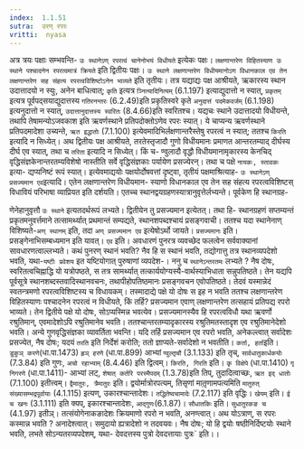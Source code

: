 ```yaml
---
index:  1.1.51
sutra:  उरण् रपरः
vritti:  nyasa
---
```


अत्र त्रयः पक्षाः सम्भवन्ति- `उः स्थानेऽण् रपरत्वं चानेनोभयं विधीयते`
इत्येकः पक्षः। `लक्षणान्तरेण विहितस्याण उः स्थाने पश्चादनेन रपरत्वमात्रं क्रियते` इति द्वितीयः पक्षः। `उः स्थाने लक्षणान्तरेण विधीयमानोऽण विधानकाल एव तेन
लक्षणान्तरेण सह संहत्य रपरत्वविशिष्टोऽनेन भाव्यते` इति तृतीयः। तत्र यद्याद्यः
पक्ष आश्रीयते, ऋकारस्य स्थान उदात्तादयो न स्युः, अनेन बाधित्वात्; `कृति` इत्यत्र `ञ्नित्यादिनित्यम्` (6.1.197) इत्याद्युदात्तो न स्यात्, `प्रकृतम्` इत्यत्र
पूर्वपद्सयाद्युदात्तस्य `गतिरनन्तरः` (6.2.49)इति प्रकृतिस्वरे कृते `अनुदात्तं पदमेकवर्जम्` (6.1.198) इत्यनुदात्तो न स्यात्, `उदात्तानुदात्तस्य स्वरितः` (8.4.66)इति स्वरितश्च। यद्यचः स्थाने उदात्तादयो विधीयन्ते, तथापि तेषामन्योऽजवकाश इति
ऋवर्णस्थाने प्रतिपदोक्तोऽणेव रपरः स्यात्। ये चाप्यन्य ऋवर्णस्थाने प्रतिपदमादेशा उच्यन्ते, `ऋत इद्धातोः` (7.1.100) इत्येवमादिभिर्लक्षणान्तरैस्तेषु रपरत्वं न
स्यात्; ततश्च `किरति` इत्यादि न सिध्येत्।
अथ द्वितीयः पक्ष आश्रीयते, तरतेस्तृजादौ गुणो विधीयमानः प्रमाणत
आन्तरतम्याद् दीर्घस्य दीर्घ एव स्यात्, तथा च `तरिता` इत्यादि न सिध्येत्। किं च-
ण्वुलादौ वृद्धौ विधीयमानामृकारस्य केनचिद् वृद्धिसंज्ञकेनान्तरतम्यविशेषो नास्तीति सर्वे वृद्धिसंज्ञकाः पर्यायेण प्रसज्येरन्। तथा च पक्षे `नायकः, स्तावकः` इत्या-
द्यप्यनिष्टं रूपं स्यात्। इत्येवमाद्ययोः पक्षयोर्दोषवत्तां दृष्ट्वा, तृतीयं पक्षमाश्रित्याह- `उः स्थानेऽण् प्रसज्यमान एव`इत्यादि। एतेन लक्षणान्तरेण विधीयमान-
स्याणो विधानकाल एव तेन सह संहत्य रपरत्वविशिष्टस् विधावियं परिभाषा व्याप्रियत इति दर्शयति। एतच्च स्थानद्वयग्रहणस्यात्रानुवृत्तेर्लभ्यन्ते। पूर्वकेण हि स्थानग्रह-

णेनेहानुवृत्तौ `उः स्थाने` इत्यतदर्थरूपं लभ्यते। द्वितीयेन तु प्रसज्यमान
इत्येतत्। तथा हि- स्थानग्रहणं सप्तम्यन्तं प्रकृतमनुवर्त्तमाने तत्सामर्थ्यात् प्रथमान्तं सम्पद्यते, स्थानशपब्दश्चायं प्रसङ्गवाची। ततश्च यदा स्थानेनाण् विशिष्यते-`अण् स्थानम्` इति, तदा `अण् प्रसज्यमान एव` इत्येषोऽर्थो जायते।
`प्रसज्यमानः` इति। प्रसङ्गेनाभिसम्बध्यमान इति यावत्। `एव` इति। अवधारणं
पुनरत्र व्यवच्छेद फलत्वेन सर्ववाक्यानां सावधारणत्वाल्लभ्यते। कथं पुनरण् स्थानं
भवति? नैव हि स स्थानं भवति, तद्योगात्तु तत्र स्थानव्यपदेशो भवति, यथा-`यष्टीः
प्रवेशय` इत यष्टियोगात् पुरुषाणां व्यपदेश-। ननु च `स्थानेऽन्तरतमः` लभ्यते ? नैष दोषः, स्वरितत्वचिह्नाद्धि यो यत्रोपष्ठते, स तत्र सामर्थ्यात् तत्कार्ययोग्यस्यै-वार्थस्याभिधाता सन्नुपतिष्ठते। तेन यद्यपि पूर्वसूत्रे स्थानशब्दस्तवादिस्थानवचनः, तथापीहोपतिष्ठमानः प्रसङ्गवचन एवोपतिष्ठते। तेदवं यस्मान्नेदं स्वतन्त्रमणो रपरत्वविशिष्टस्य च विधायकम्। तस्मादाद्ये पक्षे यो दोषः स इह न भवति ततश्च लक्षणान्तरेण विहितस्याणः पश्चादनेन रपरत्वं न विधीयते, किं तर्हि? प्रसज्यमान एवाण् लक्षणान्तरेण तत्सहायं प्रतिपद्य रपरो भाव्यते। तेन द्वितीये पक्षे यो दोषः, सोऽप्यस्मिन्न भवत्येव। प्रसज्यमानस्यैव हि रपरत्वविधौ यथा ऋवर्णो रश्रुतिमान्, एवमादेशोऽपि
रश्रुतिमानेव भवति। ततश्चान्तरतम्यादृकारस्य रश्रुतिमतस्तादृश एव रश्रुतिमानेदेशो भवति। अन्ये गुणवृद्धिसंज्ञका व्यावर्तिता भवन्ति। यदि तर्हि प्रसज्यमान एव रपरो
भवति, अनेकल्त्वात् सर्वादेशः प्रसज्येत, नैष दोषः; यदयं `तरति` इति निर्देशं करोति; ततो ज्ञाप्यते-सर्वादेशो न भवतीति।
`कर्ता, हर्ता`इति। `डुकुञ् करणे`(धा.पा.1473) `हृञ् हरणे` (धा.पा.899)
आभ्यां `ण्वुल्तृचौ` (3.1.133) इति तृच्, `सार्वधातुकार्धकयोः` (7.3.84) इति गुणः, `अचो रहाभ्याम्` (8.4.46) इति द्वित्वम्। `किरति, गिरति` इति। `कृ विक्षेपे` (धा.पा.1410) `गृ निगरणे` (धा.पा.1411)- आभ्यां लट्, `शेषात् कर्तरि परस्मैपदम्` (1.3.78)इति तिप्, तुदादित्वाच्छः, `ऋत इद् धातोः` (7.1.100) इतीत्त्वम्। `द्वैमातुरः, त्रैमातुरः` इति। द्वयोर्मात्रोरपत्यम्, तिसृणां मातृ़णामपत्यमिति `मातुरुत् संख्यासम्भद्रपूर्वायाः` (4.1.115) इत्यण्, उकारश्चान्तादेशः। `तद्धितेष्वचामादेः` (7.2.117) इति वृद्धिः। `खेयम्` इति। `ई च खनः` (3.1.111) इति क्यप्, इकारश्चान्तादेशः,
`आद्गुणः`(6.1.87)। `सौधातकिः` इति। `सुधातुरकङ च` (4.1.97) इतीञ्।
तत्संयोगेनाकङादेशः क्रियमाणो रपरो न भवति, अनण्त्वात्। अथ योऽत्राण्, स रपरः
कस्मान्न भवति ? अनादेश्त्वात्। समुदायो ह्यत्रादेशो न तदवयवः। नैष दोषः; यो हि
द्वयोः षष्ठीनिर्दिष्टयोः स्थाने भवति, लभते सोऽन्यतरव्यपदेशम्, यथा- देवदत्तस्य
पुत्रो देवदत्तायाः पुत्रः` इति।।


